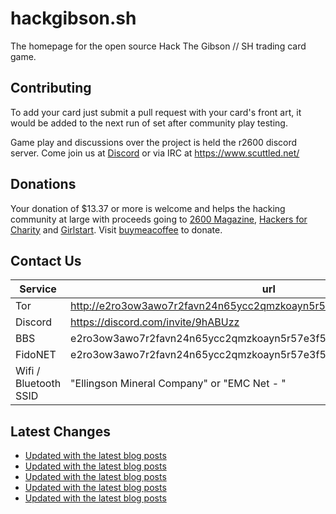 # hackgibson.sh
The homepage for the open source Hack The Gibson // SH trading card game.


## Contributing

To add your card just submit a pull request with your card's front art, it would be added to the next run of set after community play testing.

Game play and discussions over the project is held the r2600 discord server. Come join us at [Discord](https://discord.com/invite/9hABUzz) or via IRC at https://www.scuttled.net/


## Donations

Your donation of $13.37 or more is welcome and helps the hacking community at large with proceeds going to [2600 Magazine](https://2600.com/), [Hackers for Charity](https://hackersforcharity.org) and [Girlstart](https://girlstart.org).  Visit [buymeacoffee](https://www.buymeacoffee.com/hackgibson.sh) to donate.


## Contact Us

Service | url
-|-
Tor | http://e2ro3ow3awo7r2favn24n65ycc2qmzkoayn5r57e3f56nvjwdcgg32ad.onion
Discord | https://discord.com/invite/9hABUzz
BBS | e2ro3ow3awo7r2favn24n65ycc2qmzkoayn5r57e3f56nvjwdcgg32ad.onion:23
FidoNET | e2ro3ow3awo7r2favn24n65ycc2qmzkoayn5r57e3f56nvjwdcgg32ad.onion:24554
Wifi / Bluetooth SSID | "Ellingson Mineral Company" or "EMC Net - <fidonet address>"

## Latest Changes
<!-- BLOG-POST-LIST:START -->
- [Updated with the latest blog posts](https://github.com/DFW2600/hackgibson.sh/commit/0481ef9c7effb21281152deb1c202edb00d48314)
- [Updated with the latest blog posts](https://github.com/DFW2600/hackgibson.sh/commit/2695d8b0666fb44417e3fc7a3f80c8dd48c1802d)
- [Updated with the latest blog posts](https://github.com/DFW2600/hackgibson.sh/commit/952a00c62b66a574536af1ea2f05af1abd275a8f)
- [Updated with the latest blog posts](https://github.com/DFW2600/hackgibson.sh/commit/bcdeac00b49e53af1e56d3a918f0a97e029f8c4b)
- [Updated with the latest blog posts](https://github.com/DFW2600/hackgibson.sh/commit/520b9fdd1c533db6c6a17487fa68719556a90dea)
<!-- BLOG-POST-LIST:END -->
